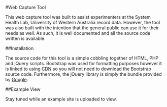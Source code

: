 


#Web Capture Tool 

This web capture tool was built to assist experimenters at the System Health Lab, University of Western Australia record data. However, the tool was also built with the intention that the general public can use it for their needs as well. As such, it is well documented and all the source code written is available. 

##Installation

The source code for this tool is a simple cobbling together of HTML, PHP and jQuery scripts. Bootstrap was used for formatting purposes however it is linked to using [CDN](http://getbootstrap.com/getting-started/) so you will not need to download the Bootstrap source code. Furthermore, the jQuery library is simply the bundle provided by [Google](https://ajax.googleapis.com/ajax/libs/jquery/2.2.2/jquery.min.js).


##Example View

Stay tuned while an example site is uploaded to view. 

 


